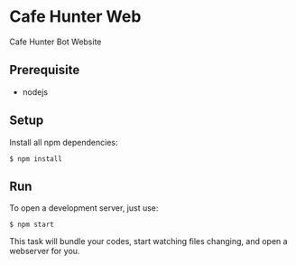 # Cafe Hunter Web

Cafe Hunter Bot Website

## Prerequisite

* nodejs

## Setup

Install all npm dependencies:

```
$ npm install
```

## Run

To open a development server, just use:

```
$ npm start
```

This task will bundle your codes, start watching files changing, and open a webserver for you.
